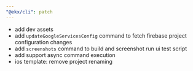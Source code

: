 ```yaml
---
"@ekx/cli": patch
---
```


- add dev assets
- add `updateGoogleServicesConfig` command to fetch firebase project configuration changes
- add `screenshots` command to build and screenshot run ui test script
- add support async command execution
- ios template: remove project renaming 
